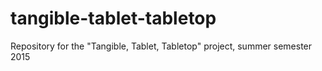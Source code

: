 # tangible-tablet-tabletop
Repository for the "Tangible, Tablet, Tabletop" project, summer semester 2015

